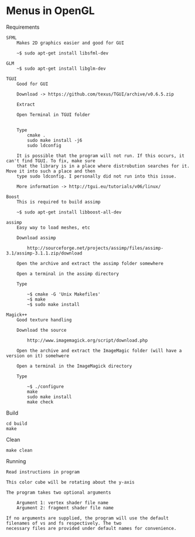 Menus in OpenGL
========================================

Requirements

	SFML
		Makes 2D graphics easier and good for GUI
	
		~$ sudo apt-get install libsfml-dev

	GLM
		~$ sudo apt-get install libglm-dev
		
	TGUI
		Good for GUI
	
		Download ->	https://github.com/texus/TGUI/archive/v0.6.5.zip
		
		Extract
		
		Open Terminal in TGUI folder


		Type
			cmake .
			sudo make install -j6
			sudo ldconfig
			
		It is possible that the program will not run. If this occurs, it can't find TGUI. To fix, make sure
		that the library is in a place where distrobution searches for it. Move it into such a place and then
		type sudo ldconfig. I personally did not run into this issue.
		
		More information -> http://tgui.eu/tutorials/v06/linux/
		
	Boost
		This is required to build assimp
	
		~$ sudo apt-get install libboost-all-dev
		
	assimp
		Easy way to load meshes, etc
	
		Download assimp
		
			http://sourceforge.net/projects/assimp/files/assimp-3.1/assimp-3.1.1.zip/download
			
		Open the archive and extract the assimp folder somewhere
		
		Open a terminal in the assimp directory
		
		Type
		
			~$ cmake -G 'Unix Makefiles'
			~$ make
			~$ sudo make install
			
	Magick++
		Good texture handling
	
		Download the source
		
			http://www.imagemagick.org/script/download.php
		
		Open the archive and extract the ImageMagic folder (will have a version on it) somehwere
		
		Open a terminal in the ImageMagick directory
		
		Type
		
			~$ ./configure
			make
			sudo make install
			make check
			
Build

	cd build
	make
	
Clean

	make clean
		
Running

	Read instructions in program

	This color cube will be rotating about the y-axis

	The program takes two optional arguments

		Argument 1: vertex shader file name
		Argument 2: fragment shader file name
	
	If no arguments are supplied, the program will use the default filenames of vs and fs respectively. The two
	necessary files are provided under default names for convenience.
